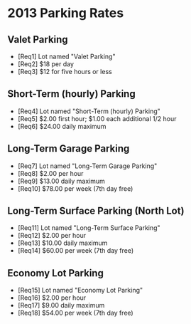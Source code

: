 # 2013 Parking Rates

## Valet Parking

- [Req1] Lot named "Valet Parking"
- [Req2] $18 per day
- [Req3] $12 for five hours or less

## Short-Term (hourly) Parking
- [Req4] Lot named "Short-Term (hourly) Parking"
- [Req5] $2.00 first hour; $1.00 each additional 1/2 hour
- [Req6] $24.00 daily maximum

## Long-Term Garage Parking
- [Req7] Lot named "Long-Term Garage Parking"
- [Req8] $2.00 per hour
- [Req9] $13.00 daily maximum
- [Req10] $78.00 per week (7th day free)

## Long-Term Surface Parking (North Lot)
- [Req11] Lot named "Long-Term Surface Parking"
- [Req12] $2.00 per hour
- [Req13] $10.00 daily maximum
- [Req14] $60.00 per week (7th day free)

## Economy Lot Parking
- [Req15] Lot named "Economy Lot Parking"
- [Req16] $2.00 per hour
- [Req17] $9.00 daily maximum
- [Req18] $54.00 per week (7th day free)